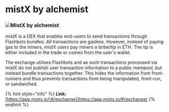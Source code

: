 # mistX by alchemist

### ![](../../.gitbook/assets/image%20%2810%29.png)MistX by alchemist <a id="backrunme-by-bloxroute"></a>

mistX is a DEX that enables end-users to send transactions through Flashbots bundles. All transactions are gasless. However, instead of paying gas to the miners, mistX users pay miners a bribe/tip in ETH. The tip is either included in the trade or comes from the user's wallet.

The exchange utilises Flashbots and as such transactions processed via mistX do not publish user transaction information to a public mempool, but instead bundle transactions together. This hides the information from front-runners and thus prevents transactions from being manipulated, front-run, or sandwiched.

{% hint style="info" %}
**Link:**  
[https://app.mistx.io/\#/exchange](https://app.mistx.io/#/exchange)
{% endhint %}

